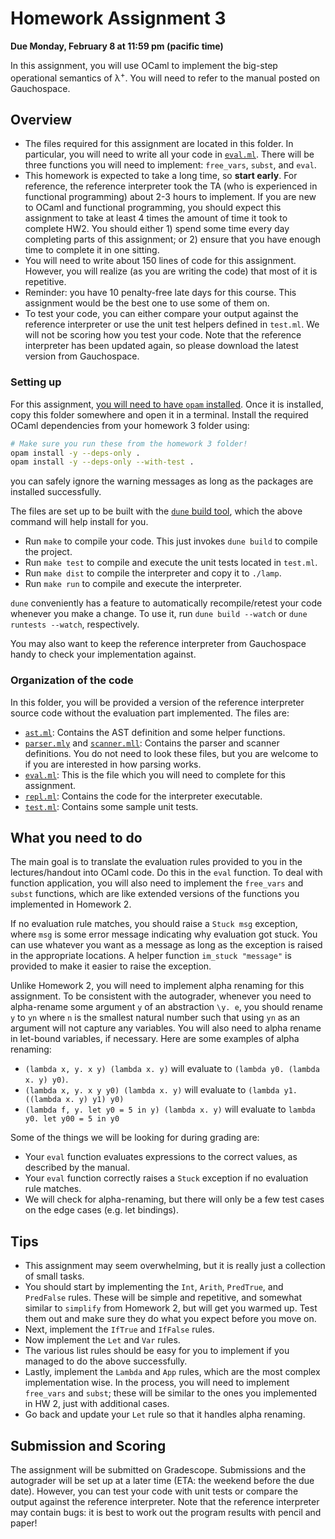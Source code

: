 # Homework Assignment 3

**Due Monday, February 8 at 11:59 pm (pacific time)**

In this assignment, you will use OCaml to implement the big-step operational
semantics of λ<sup>+</sup>. You will need to refer to the manual posted on
Gauchospace.

## Overview

* The files required for this assignment are located in this folder. In
  particular, you will need to write all your code in [`eval.ml`](eval.ml).
  There will be three functions you will need to implement: `free_vars`,
  `subst`, and `eval`.
* This homework is expected to take a long time, so **start early**. For
  reference, the reference interpreter took the TA (who is experienced in
  functional programming) about 2-3 hours to implement. If you are new to OCaml
  and functional programming, you should expect this assignment to take at least
  4 times the amount of time it took to complete HW2. You should either 1) spend
  some time every day completing parts of this assignment; or 2) ensure that you
  have enough time to complete it in one sitting.
* You will need to write about 150 lines of code for this assignment. However,
  you will realize (as you are writing the code) that most of it is repetitive.
* Reminder: you have 10 penalty-free late days for this course. This assignment
  would be the best one to use some of them on.
* To test your code, you can either compare your output against the reference
  interpreter or use the unit test helpers defined in `test.ml`. We will not be
  scoring how you test your code. Note that the reference interpreter has been
  updated again, so please download the latest version from Gauchospace.

### Setting up

For this assignment,
[you will need to have `opam` installed](/sections/section1/install_ocaml.md).
Once it is installed, copy this folder somewhere and open it in a terminal.
Install the required OCaml dependencies from your homework 3 folder using:

```bash
# Make sure you run these from the homework 3 folder!
opam install -y --deps-only .
opam install -y --deps-only --with-test .
```
you can safely ignore the warning messages as long as the packages are installed
successfully.

The files are set up to be built with the [`dune` build
tool](https://dune.readthedocs.io/en/stable/), which the above command will help
install for you.
* Run `make` to compile your code. This just invokes `dune build` to compile the project.
* Run `make test` to compile and execute the unit tests located in `test.ml`.
* Run `make dist` to compile the interpreter and copy it to `./lamp`.
* Run `make run` to compile and execute the interpreter.

`dune` conveniently has a feature to automatically recompile/retest your code
whenever you make a change. To use it, run `dune build --watch` or `dune
runtests --watch`, respectively.

You may also want to keep the reference interpreter from Gauchospace handy to
check your implementation against.

### Organization of the code

In this folder, you will be provided a version of the reference interpreter
source code without the evaluation part implemented. The files are:
* [`ast.ml`](ast.ml): Contains the AST definition and some helper functions.
* [`parser.mly`](parser.mly) and [`scanner.mll`](scanner.mly): Contains the
  parser and scanner definitions. You do not need to look these files, but you
  are welcome to if you are interested in how parsing works.
* [`eval.ml`](eval.ml): This is the file which you will need to complete for this assignment.
* [`repl.ml`](repl.ml): Contains the code for the interpreter executable.
* [`test.ml`](test.ml): Contains some sample unit tests.

## What you need to do

The main goal is to translate the evaluation rules provided to you in the
lectures/handout into OCaml code. Do this in the `eval` function. To deal with
function application, you will also need to implement the `free_vars` and
`subst` functions, which are like extended versions of the functions you
implemented in Homework 2.

If no evaluation rule matches, you should raise a `Stuck msg` exception, where
`msg` is some error message indicating why evaluation got stuck. You can use
whatever you want as a message as long as the exception is raised in the
appropriate locations. A helper function `im_stuck "message"` is provided to
make it easier to raise the exception.

Unlike Homework 2, you will need to implement alpha renaming for this
assignment. To be consistent with the autograder, whenever you need to
alpha-rename some argument `y` of an abstraction `\y. e`, you should rename `y`
to `yn` where `n` is the smallest natural number such that using `yn` as an
argument will not capture any variables. You will also need to alpha rename in
let-bound variables, if necessary. Here are some examples of alpha renaming:
* `(lambda x, y. x y) (lambda x. y)` will evaluate to `(lambda y0. (lambda x. y) y0)`.
* `(lambda x, y. x y y0) (lambda x. y)` will evaluate to `(lambda y1. ((lambda x. y) y1) y0)`
* `(lambda f, y. let y0 = 5 in y) (lambda x. y)` will evaluate to `lambda y0. let y00 = 5 in y0`

Some of the things we will be looking for during grading are:
* Your `eval` function evaluates expressions to the correct values, as described
  by the manual.
* Your `eval` function correctly raises a `Stuck` exception if no evaluation
  rule matches.
* We will check for alpha-renaming, but there will only be a few test cases on the
  edge cases (e.g. let bindings). 

## Tips

* This assignment may seem overwhelming, but it is really just a collection of
  small tasks.
* You should start by implementing the `Int`, `Arith`, `PredTrue`, and
  `PredFalse` rules. These will be simple and repetitive, and somewhat similar
  to `simplify` from Homework 2, but will get you warmed up. Test them out and
  make sure they do what you expect before you move on.
* Next, implement the `IfTrue` and `IfFalse` rules.
* Now implement the `Let` and `Var` rules.
* The various list rules should be easy for you to implement if you managed to
  do the above successfully.
* Lastly, implement the `Lambda` and `App` rules, which are the most complex
  implementation wise. In the process, you will need to implement `free_vars`
  and `subst`; these will be similar to the ones you implemented in HW 2, just
  with additional cases.
* Go back and update your `Let` rule so that it handles alpha renaming.

## Submission and Scoring

The assignment will be submitted on Gradescope. Submissions and the autograder
will be set up at a later time (ETA: the weekend before the due date). However,
you can test your code with unit tests or compare the output against the
reference interpreter. Note that the reference interpreter may contain bugs: it
is best to work out the program results with pencil and paper!
